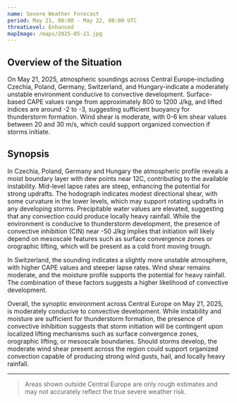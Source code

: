 ```yaml
---
name: Severe Weather Forecast
period: May 21, 00:00 - May 22, 00:00 UTC
threatLevel: Enhanced
mapImage: /maps/2025-05-21.jpg
---
```


## Overview of the Situation

On May 21, 2025, atmospheric soundings across Central Europe-including Czechia, Poland, Germany, Switzerland, and Hungary-indicate a moderately unstable environment conducive to convective development. Surface-based CAPE values range from approximately 800 to 1200 J/kg, and lifted indices are around -2 to -3, suggesting sufficient buoyancy for thunderstorm formation. Wind shear is moderate, with 0-6 km shear values between 20 and 30 m/s, which could support organized convection if storms initiate.

## Synopsis

In Czechia, Poland, Germany and Hungary the atmospheric profile reveals a moist boundary layer with dew points near 12C, contributing to the available instability. Mid-level lapse rates are steep, enhancing the potential for strong updrafts. The hodograph indicates modest directional shear, with some curvature in the lower levels, which may support rotating updrafts in any developing storms. Precipitable water values are elevated, suggesting that any convection could produce locally heavy rainfall. While the environment is conducive to thunderstorm development, the presence of convective inhibition (CIN) near -50 J/kg implies that initiation will likely depend on mesoscale features such as surface convergence zones or orographic lifting, which will be present as a cold front moving trough.

In Switzerland, the sounding indicates a slightly more unstable atmosphere, with higher CAPE values and steeper lapse rates. Wind shear remains moderate, and the moisture profile supports the potential for heavy rainfall. The combination of these factors suggests a higher likelihood of convective development.

Overall, the synoptic environment across Central Europe on May 21, 2025, is moderately conducive to convective development. While instability and moisture are sufficient for thunderstorm formation, the presence of convective inhibition suggests that storm initiation will be contingent upon localized lifting mechanisms such as surface convergence zones, orographic lifting, or mesoscale boundaries. Should storms develop, the moderate wind shear present across the region could support organized convection capable of producing strong wind gusts, hail, and locally heavy rainfall.

---

> Areas shown outside Central Europe are only rough estimates and may not accurately reflect the true severe weather risk.